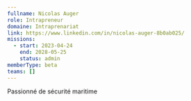 ```yaml
---
fullname: Nicolas Auger
role: Intrapreneur
domaine: Intraprenariat
link: https://www.linkedin.com/in/nicolas-auger-8b0ab025/
missions:
  - start: 2023-04-24
    end: 2028-05-25
    status: admin
memberType: beta
teams: []
---
```

Passionné de sécurité maritime